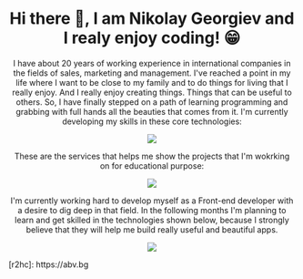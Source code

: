 <h1 align="center"> Hi there 👋, I am Nikolay Georgiev and I realy enjoy coding! &#128513 </h1>
<p align="center">
 I have about 20 years of working experience in international companies in the fields of sales, marketing and management. I've reached a point in my life where I want to be close to my family and to do things for living that I really enjoy. And I really enjoy creating things. Things that can be useful to others. So, I have finally stepped on a path of learning programming and grabbing with full hands all the beauties that comes from it.
  I'm currently developing my skills in these core technologies:
</p>
<p align="center">
  <a href="https://skillicons.dev">
    <img src="https://skillicons.dev/icons?i=html,css,js&theme=dark&perline=3" />
  </a>
</p>
<p align="center">
These are the services that helps me show the projects that I'm wokrking on for educational purpose:
</p>
<p align="center">
  <a href="https://skillicons.dev">
    <img src="https://skillicons.dev/icons?i=netlify,supabase&theme=dark&perline=3" />
  </a>
</p>
<p align="center">
 I'm currently working hard to develop myself as a Front-end developer with a desire to dig deep in that field. In the following months I'm planning to learn and get skilled in the technologies shown below, because I strongly believe that they will help me build really useful and beautiful apps. 
</p>
<p align="center">
  <a href="https://skillicons.dev">
    <img src="https://skillicons.dev/icons?i=react,sass,tailwind,ts&theme=dark&perline=4" />
  </a>
</p>
[r2hc]: https://abv.bg
<!--
**NGNikolay/NGNikolay** is a ✨ _special_ ✨ repository because its `README.md` (this file) appears on your GitHub profile.

Here are some ideas to get you started:

- 🔭 I’m currently working on ...
- 🌱 I’m currently learning front-end developement
- 👯 I’m looking to collaborate on ...
- 🤔 I’m looking for help with ...
- 💬 Ask me about ...
- 📫 How to reach me: ...
- 😄 Pronouns: ...
- ⚡ Fun fact: ...
-->
